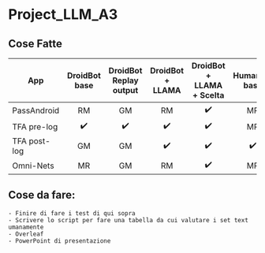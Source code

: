 # Project_LLM_A3

## Cose Fatte 

| App         | DroidBot base | DroidBot Replay output | DroidBot + LLAMA | DroidBot + LLAMA + Scelta | Humanoid base | Humanoid Replay output | Humanoid + LLAMA |
|-------------|:-------------:|:---------------------:|:----------------:|:-------------------------:|:-------------:|:----------------------:|:----------------:|
| PassAndroid |      RM       |          GM           |        RM        |           ✔️              |      MR       |          ✔️            |       ✔️         |
| TFA pre-log       |      ✔️       |          ✔️           |        ✔️        |           ✔️              |      MR       |          ✔️            |       ✔️         |
| TFA post-log     |      GM       |          GM           |        ✔️        |           ✔️              |        ✔️     |          ✔️            |       ✔️         |
| Omni-Nets   |      MR       |          GM           |        RM        |           ✔️              |      MR       |          ✔️            |       ✔️         |

## Cose da fare: 
    - Finire di fare i test di qui sopra
    - Scrivere lo script per fare una tabella da cui valutare i set text umanamente
    - Overleaf
    - PowerPoint di presentazione  
